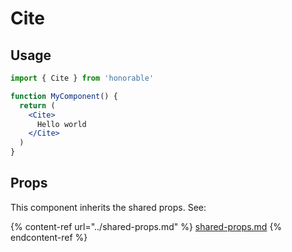 # Cite

## Usage

```jsx
import { Cite } from 'honorable'

function MyComponent() {
  return (
    <Cite>
      Hello world
    </Cite>
  )
}
```

## Props

This component inherits the shared props. See:

{% content-ref url="../shared-props.md" %}
[shared-props.md](../shared-props.md)
{% endcontent-ref %}

